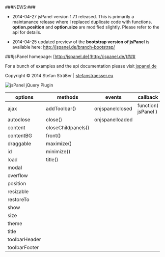 ###NEWS:###

+ 2014-04-27 jsPanel version 1.7.1 released. This is primarily a maintanance release where I replaced duplicate code with functions. **option.position** and **option.size** are modified slightly. Please refer to the api for details.

+ 2014-04-25 updated preview of the **bootstrap version of jsPanel** is available here: http://jspanel.de/branch-bootstrap/

###jsPanel homepage: [http://jspanel.de](http://jspanel.de/)###

For a bunch of examples and the api documentation please visit [jspanel.de](http://jspanel.de/)

Copyright &copy; 2014 Stefan Sträßer | [stefanstraesser.eu](http://stefanstraesser.eu)

![jsPanel jQuery Plugin](https://github.com/Flyer53/jsPanel/raw/master/jsPanel.jpg)

| options          | methods            | events           | callback            |
| ---------------- | ------------------ | ---------------- | ------------------- |
| ajax             | addToolbar()       | onjspanelclosed  | function( jsPanel ) |
| autoclose        | close()            | onjspanelloaded  |                     |
| content          | closeChildpanels() |                  |                     |
| contentBG        | front()            |                  |                     |
| draggable        | maximize()         |                  |                     |
| id               | minimize()         |                  |                     |
| load             | title()            |                  |                     |
| modal            |                    |                  |                     |
| overflow         |                    |                  |                     |
| position         |                    |                  |                     |
| resizable        |                    |                  |                     |
| restoreTo        |                    |                  |                     |
| show             |                    |                  |                     |
| size             |                    |                  |                     |
| theme            |                    |                  |                     |
| title            |                    |                  |                     |
| toolbarHeader    |                    |                  |                     |
| toolbarFooter    |                    |                  |                     |
